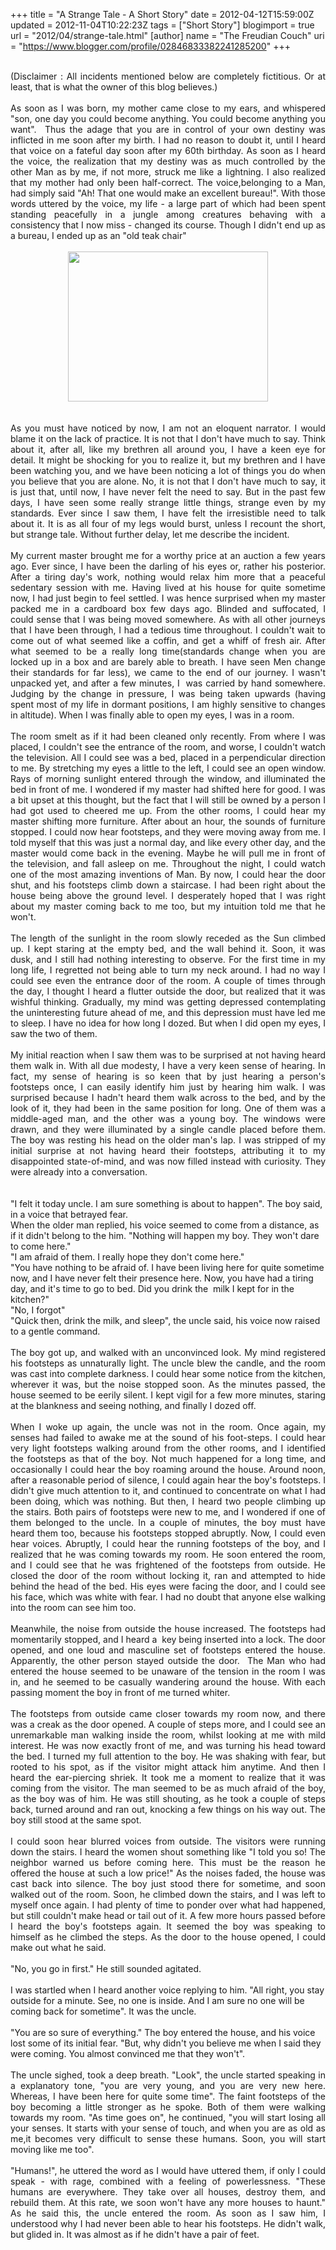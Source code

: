 +++
title = "A Strange Tale - A Short Story"
date = 2012-04-12T15:59:00Z
updated = 2012-11-04T10:22:23Z
tags = ["Short Story"]
blogimport = true 
url = "2012/04/strange-tale.html"
[author]
	name = "The Freudian Couch"
	uri = "https://www.blogger.com/profile/02846833382241285200"
+++

<div dir="ltr" style="text-align: left;" trbidi="on">
<br />
<div style="text-align: justify;">
(Disclaimer : All incidents mentioned below are completely fictitious. Or at least, that is what the owner of this blog believes.)</div>
<div style="text-align: justify;">
<br /></div>
<div style="text-align: justify;">
As soon as I was born, my mother came close to my ears, and whispered
 "son, one day you could become anything. You could become anything you 
want".&nbsp; Thus the adage that you are in control of your own destiny 
was inflicted in me soon after my birth. I had no reason to doubt it, 
until I heard that voice on a fateful day soon after my 60th birthday. 
As soon as I heard the voice, the realization that my destiny was as 
much controlled by the other Man as by me, if not more, struck me like a
 lightning. I also realized that my mother had only been half-correct. 
The voice,belonging to a Man, had simply said "Ah! That one would make 
an excellent bureau!". With those words 
uttered by the voice, my life - a large part of which had been spent 
standing peacefully in a jungle among creatures behaving with a consistency that I 
now miss - changed its course. Though I didn't end up as a bureau, I 
ended up as an "old teak chair"</div>
<br />
<div class="separator" style="clear: both; text-align: center;">
</div>
<div class="separator" style="clear: both; text-align: center;">
<a href="https://blogger.googleusercontent.com/img/b/R29vZ2xl/AVvXsEjZr8AYghYM19JehPx5dNivGKke9l7CRti9DUUeB_GnmvwQCHHF8vgy-nfr84SEZzbPqZfE40imNXsoZLH8qdHsI7qMxkBhul19WoPtlJTnIAmDv0bPLzdRcFqTca50Jf2g1NL_R71PuPJY/s1600/old-bullock-cart-chair.jpg" imageanchor="1" style="margin-left: 1em; margin-right: 1em;"><img border="0" height="240" src="https://blogger.googleusercontent.com/img/b/R29vZ2xl/AVvXsEjZr8AYghYM19JehPx5dNivGKke9l7CRti9DUUeB_GnmvwQCHHF8vgy-nfr84SEZzbPqZfE40imNXsoZLH8qdHsI7qMxkBhul19WoPtlJTnIAmDv0bPLzdRcFqTca50Jf2g1NL_R71PuPJY/s320/old-bullock-cart-chair.jpg" width="320" /></a></div>
&nbsp; &nbsp; &nbsp; &nbsp; &nbsp; &nbsp; &nbsp; &nbsp; &nbsp; &nbsp; &nbsp; &nbsp; &nbsp; &nbsp; &nbsp; &nbsp; &nbsp; &nbsp; &nbsp; &nbsp; <br />
<br />
<div style="text-align: justify;">
As you must have noticed by now, I am not an eloquent narrator. I would blame it on the lack of practice. It is not that I don't have much to say. Think about it, after all, like my brethren all around you, I have a keen eye for detail. It might be shocking for you to realize it, but my brethren and I have been watching you, and we have been noticing a lot of things you do when you believe that you are alone. No, it is not that I don't have much to say, it is just that, until now, I have never felt the need to say. But in the past few days, I have seen some really strange little things, strange even by my standards. Ever since I saw them, I have felt the irresistible need to talk about it. It is as all four of my legs would burst, unless I recount the short, but strange tale. Without further delay, let me describe the incident.</div>
<div style="text-align: justify;">
<br /></div>
<div style="text-align: justify;">
My current master brought me for a worthy price at an auction a few years ago. Ever since, I have been the darling of his eyes or, rather his posterior. After a tiring day's work, nothing would relax him more that a peaceful sedentary session with me. Having lived at his house for quite sometime now, I had just begin to feel settled. I was hence surprised when my master packed me in a cardboard box few days ago. Blinded and suffocated, I could sense that I was being moved somewhere. As with all other journeys that I have been through, I had a tedious time throughout. I couldn't wait to come out of what seemed like a coffin, and get a whiff of fresh air. After what seemed to be a really long time(standards change when you are locked up in a box and are barely able to breath. I have seen Men change their standards for far less), we came to the end of our journey. I wasn't unpacked yet, and after a few minutes, I&nbsp; was carried by hand somewhere. Judging by the change in pressure, I was being taken upwards (having spent most of my life in dormant positions, I am highly sensitive to changes in altitude). When I was finally able to open my eyes, I was in a room.</div>
<div style="text-align: justify;">
<br /></div>
<div style="text-align: justify;">
The room smelt as if it had been cleaned only recently. From where I was placed, I couldn't see the entrance of the room, and worse, I couldn't watch the television. All I could see was a bed, placed in a perpendicular direction to me. By stretching my eyes a little to the left, I could see an open window. Rays of morning sunlight entered through the window, and illuminated the bed in front of me. I wondered if my master had shifted here for good. I was a bit upset at this thought, but the fact that I will still be owned by a person I had got used to cheered me up. From the other rooms, I could hear my master shifting more furniture. After about an hour, the sounds of furniture stopped. I could now hear footsteps, and they were moving away from me. I told myself that this was just a normal day, and like every other day, and the master would come back in the evening. Maybe he will pull me in front of the television, and fall asleep on me. Throughout the night, I could watch one of the most amazing inventions of Man. By now, I could hear the door shut, and his footsteps climb down a staircase. I had been right about the house being above the ground level. I desperately hoped that I was right about my master coming back to me too, but my intuition told me that he won't. </div>
<div style="text-align: justify;">
<br /></div>
<div style="text-align: justify;">
The length of the sunlight in the room slowly receded as the Sun climbed up. I kept staring at the empty bed, and the wall behind it. Soon, it was dusk, and I still had nothing interesting to observe. For the first time in my long life, I regretted not being able to turn my neck around. I had no way I could see even the entrance door of the room. A couple of times through the day, I thought I heard a flutter outside the door, but realized that it was wishful thinking. Gradually, my mind was getting depressed contemplating the uninteresting future ahead of me, and this depression must have led me to sleep. I have no idea for how long I dozed. But when I did open my eyes, I saw the two of them.</div>
<div style="text-align: justify;">
<br /></div>
<div style="text-align: justify;">
My initial reaction when I saw them was to be surprised at not having heard them walk in. With all due modesty, I have a very keen sense of hearing. In fact, my sense of hearing is so keen that by just hearing a person's footsteps once, I can easily identify him just by hearing him walk. I was surprised because I hadn't heard them walk across to the bed, and by the look of it, they had been in the same position for long. One of them was a middle-aged man, and the other was a young boy. The windows were drawn, and they were illuminated by a single candle placed before them. The boy was resting his head on the older man's lap. I was stripped of my initial surprise at not having heard their footsteps, attributing it to my disappointed state-of-mind, and was now filled instead with curiosity. They were already into a conversation.</div>
<br />
<br />
"I felt it today uncle. I am sure something is about to happen". The boy said, in a voice that betrayed fear.<br />
When the older man replied, his voice seemed to come from a distance, as if it didn't belong to the him. "Nothing will happen my boy. They won't dare to come here."<br />
"I am afraid of them. I really hope they don't come here."<br />
"You have nothing to be afraid of. I have been living here for quite sometime now, and I have never felt their presence here. Now, you have had a tiring day, and it's time to go to bed. Did you drink the&nbsp; milk I kept for in the kitchen?"<br />
"No, I forgot"<br />
"Quick then, drink the milk, and sleep", the uncle said, his voice now raised to a gentle command. <br />
<br />
<div style="text-align: justify;">
The boy got up, and walked with an unconvinced look. My mind registered his footsteps as unnaturally light. The uncle blew the candle, and the room was cast into complete darkness. I could hear some notice from the kitchen, wherever it was, but the noise stopped soon. As the minutes passed, the house seemed to be eerily silent. I kept vigil for a few more minutes, staring at the blankness and seeing nothing, and finally I dozed off.</div>
<div style="text-align: justify;">
<br /></div>
<div style="text-align: justify;">
When I woke up again, the uncle was not in the room. Once again, my senses had failed to awake me at the sound of his foot-steps. I could hear very light footsteps walking around from the other rooms, and I identified the footsteps as that of the boy. Not much happened for a long time, and occasionally I could hear the boy roaming around the house. Around noon, after a reasonable period of silence, I could again hear the boy's footsteps. I didn't give much attention to it, and continued to concentrate on what I had been doing, which was nothing. But then, I heard two people climbing up the stairs. Both pairs of footsteps were new to me, and I wondered if one of them belonged to the uncle. In a couple of minutes, the boy must have heard them too, because his footsteps stopped abruptly. Now, I could even hear voices. Abruptly, I could hear the running footsteps of the boy, and I realized that he was coming towards my room. He soon entered the room, and I could see that he was frightened of the footsteps from outside. He closed the door of the room without locking it, ran and attempted to hide behind the head of the bed. His eyes were facing the door, and I could see his face, which was white with fear. I had no doubt that anyone else walking into the room can see him too. </div>
<div style="text-align: justify;">
<br /></div>
<div style="text-align: justify;">
Meanwhile, the noise from outside the house increased. The footsteps had momentarily stopped, and I heard a&nbsp; key being inserted into a lock. The door opened, and one loud and masculine set of footsteps entered the house. Apparently, the other person stayed outside the door.&nbsp; The Man who had entered the house seemed to be unaware of the tension in the room I was in, and he seemed to be casually wandering around the house. With each passing moment the boy in front of me turned whiter.</div>
<div style="text-align: justify;">
<br /></div>
<div style="text-align: justify;">
The footsteps from outside came closer towards my room now, and there was a creak as the door opened. A couple of steps more, and I could see an unremarkable man walking inside the room, whilst looking at me with mild interest. He was now exactly front of me, and was turning his head toward the bed. I turned my full attention to the boy. He was shaking with fear, but rooted to his spot, as if the visitor might attack him anytime. And then I heard the ear-piercing shriek. It took me a moment to realize that it was coming from the visitor. The man seemed to be as much afraid of the boy, as the boy was of him. He was still shouting, as he took a couple of steps back, turned around and ran out, knocking a few things on his way out. The boy still stood at the same spot.</div>
<div style="text-align: justify;">
<br /></div>
<div style="text-align: justify;">
I could soon hear blurred voices from outside. The visitors were running down the stairs. I heard the women shout something like "I told you so! The neighbor warned us before coming here. This must be the reason he offered the house at such a low price!" As the noises faded, the house was cast back into silence. The boy just stood there for sometime, and soon walked out of the room. Soon, he climbed down the stairs, and I was left to myself once again. I had plenty of time to ponder over what had happened, but still couldn't make head or tail out of it. A few more hours passed before I heard the boy's footsteps again. It seemed the boy was speaking to himself as he climbed the steps. As the door to the house opened, I could make out what he said.</div>
<br />
"No, you go in first." He still sounded agitated. <br />
<br />
I was startled when I heard another voice replying to him. "All right, you stay outside for a minute. See, no one is inside. And I am sure no one will be coming back for sometime". It was the uncle.<br />
<br />
"You are so sure of everything." The boy entered the house, and his voice lost some of its initial fear. "But, why didn't you believe me when I said they were coming. You almost convinced me that they won't". <br />
<br />
<div style="text-align: justify;">
The uncle sighed, took a deep breath. "Look", the uncle started speaking in a explanatory tone, "you are very young, and you are very new here. Whereas, I have been here for quite some time". The faint footsteps of the boy becoming a little stronger as he spoke. Both of them were walking towards my room. "As time goes on", he continued, "you will start losing all your senses. It starts with your sense of touch, and when you are as old as me,it becomes very difficult to sense these humans. Soon, you will start moving like me too".</div>
<div style="text-align: justify;">
<br /></div>
<div style="text-align: justify;">
"Humans!", he uttered the word as I would have uttered them, if only I could speak - with rage, combined with a feeling of powerlessness. "These humans are everywhere. They take over all houses, destroy them, and rebuild them. At this rate, we soon won't have any more houses to haunt." As he said this, the uncle entered the room. As soon as I saw him, I understood why I had never been able to hear his footsteps. He didn't walk, but glided in. It was almost as if he didn't have a pair of feet.</div>
<br />
<br />
<br />
<br /></div>

